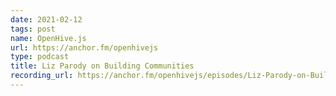```yaml
---
date: 2021-02-12
tags: post
name: OpenHive.js
url: https://anchor.fm/openhivejs
type: podcast
title: Liz Parody on Building Communities
recording_url: https://anchor.fm/openhivejs/episodes/Liz-Parody-on-Building-Communities-es6o5e
---
```

